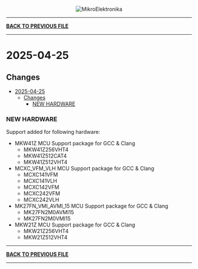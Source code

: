 <p align="center">
  <img src="http://www.mikroe.com/img/designs/beta/logo_small.png?raw=true" alt="MikroElektronika"/>
</p>

---

**[BACK TO PREVIOUS FILE](../changelog.md)**

---

# 2025-04-25

## Changes

- [2025-04-25](#2025-04-25)
  - [Changes](#changes)
    - [NEW HARDWARE](#new-hardware)

### NEW HARDWARE

Support added for following hardware:

+ MKW41Z MCU Support package for GCC & Clang
  + MKW41Z256VHT4
  + MKW41Z512CAT4
  + MKW41Z512VHT4
+ MCXC_VFM_VLH MCU Support package for GCC & Clang
  + MCXC141VFM
  + MCXC141VLH
  + MCXC142VFM
  + MCXC242VFM
  + MCXC242VLH
+ MK27FN_VMI_AVMI_15 MCU Support package for GCC & Clang
  + MK27FN2M0AVMI15
  + MK27FN2M0VMI15
+ MKW21Z MCU Support package for GCC & Clang
  + MKW21Z256VHT4
  + MKW21Z512VHT4

---

**[BACK TO PREVIOUS FILE](../changelog.md)**

---
